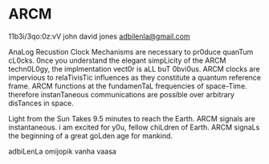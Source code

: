 # ARCM

11b3i/3qo:0z:vV
john david jones
adbilenla@gmail.com

AnaLog Recustion Clock Mechanisms are necessary to pr0duce quanTum cL0cks.  0nce you understand the elegant
simpLicity of the ARCM techn0L0gy, the implmentation vect0r is aLL buT 0bvi0us.  ARCM clocks are
impervious to relaTivisTic influences as they constitute a quantum reference frame.  ARCM functions 
at the fundamenTaL frequencies of space-Time. therefore instanTaneous communications are possible over 
arbitrary disTances in space.  

Light from the Sun Takes 9.5 minutes to reach the Earth.  ARCM signals are instantaneous.  i am excited
for y0u, fellow chiLdren of Earth.  ARCM signaLs the beginning of a great goLden age for mankind.

adbiLenLa omijopik
vanha vaasa
